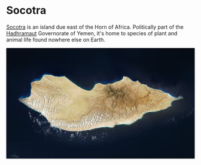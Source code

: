 # Socotra

[Socotra](http://en.wikipedia.org/wiki/Socotra) is an island due east of the Horn of Africa. Politically part of the [Hadhramaut](http://en.wikipedia.org/wiki/Hadhramaut_Governorate) Governorate of Yemen, it's home to species of plant and animal life found nowhere else on Earth.

![Socotra Island](screenshot.jpg)
